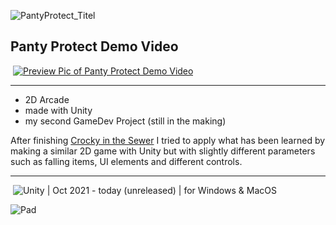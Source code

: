![PantyProtect_Titel](https://user-images.githubusercontent.com/98030917/213487787-f11c6cf4-bb65-488f-a054-ec009098b044.gif)

## Panty Protect Demo Video
&nbsp;<a href="http://www.youtube.com/watch?feature=player_embedded&v=v64yysZsJgw" target="_blank"><img src="http://img.youtube.com/vi/v64yysZsJgw/0.jpg" alt="Preview Pic of Panty Protect Demo Video"/></a>

---
- 2D Arcade
- made with Unity
- my second GameDev Project (still in the making)

After finishing [Crocky in the Sewer](https://github.com/ElenaHolzer/Crocky-in-the-Sewer) I tried to apply what has been learned by making a similar 2D game with Unity but with slightly different parameters such as falling items, UI elements and different controls.

---
&nbsp;![Unity](https://img.shields.io/badge/-Unity-2f333d?style=flat&logo=unity&logoColor=FFFFFF) | Oct 2021 - today (unreleased) | for Windows & MacOS

![Pad](https://user-images.githubusercontent.com/98030917/150649879-31f2b2c8-7608-4ea9-bb8f-3fa8d1510ceb.gif)
